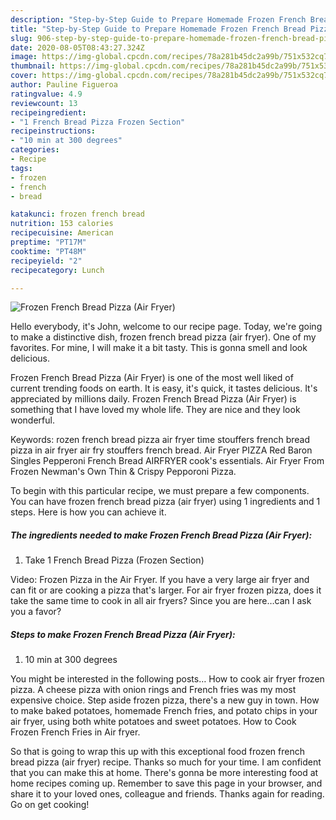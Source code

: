 ```yaml
---
description: "Step-by-Step Guide to Prepare Homemade Frozen French Bread Pizza (Air Fryer)"
title: "Step-by-Step Guide to Prepare Homemade Frozen French Bread Pizza (Air Fryer)"
slug: 906-step-by-step-guide-to-prepare-homemade-frozen-french-bread-pizza-air-fryer
date: 2020-08-05T08:43:27.324Z
image: https://img-global.cpcdn.com/recipes/78a281b45dc2a99b/751x532cq70/frozen-french-bread-pizza-air-fryer-recipe-main-photo.jpg
thumbnail: https://img-global.cpcdn.com/recipes/78a281b45dc2a99b/751x532cq70/frozen-french-bread-pizza-air-fryer-recipe-main-photo.jpg
cover: https://img-global.cpcdn.com/recipes/78a281b45dc2a99b/751x532cq70/frozen-french-bread-pizza-air-fryer-recipe-main-photo.jpg
author: Pauline Figueroa
ratingvalue: 4.9
reviewcount: 13
recipeingredient:
- "1 French Bread Pizza Frozen Section"
recipeinstructions:
- "10 min at 300 degrees"
categories:
- Recipe
tags:
- frozen
- french
- bread

katakunci: frozen french bread 
nutrition: 153 calories
recipecuisine: American
preptime: "PT17M"
cooktime: "PT48M"
recipeyield: "2"
recipecategory: Lunch

---
```



![Frozen French Bread Pizza (Air Fryer)](https://img-global.cpcdn.com/recipes/78a281b45dc2a99b/751x532cq70/frozen-french-bread-pizza-air-fryer-recipe-main-photo.jpg)

Hello everybody, it's John, welcome to our recipe page. Today, we're going to make a distinctive dish, frozen french bread pizza (air fryer). One of my favorites. For mine, I will make it a bit tasty. This is gonna smell and look delicious.

Frozen French Bread Pizza (Air Fryer) is one of the most well liked of current trending foods on earth. It is easy, it's quick, it tastes delicious. It's appreciated by millions daily. Frozen French Bread Pizza (Air Fryer) is something that I have loved my whole life. They are nice and they look wonderful.

Keywords: rozen french bread pizza air fryer time stouffers french bread pizza in air fryer air fry stouffers french bread. Air Fryer PIZZA Red Baron Singles Pepperoni French Bread AIRFRYER cook&#39;s essentials. Air Fryer From Frozen Newman&#39;s Own Thin &amp; Crispy Pepporoni Pizza.


To begin with this particular recipe, we must prepare a few components. You can have frozen french bread pizza (air fryer) using 1 ingredients and 1 steps. Here is how you can achieve it.

<!--inarticleads1-->

##### The ingredients needed to make Frozen French Bread Pizza (Air Fryer):

1. Take 1 French Bread Pizza (Frozen Section)


Video: Frozen Pizza in the Air Fryer. If you have a very large air fryer and can fit or are cooking a pizza that&#39;s larger. For air fryer frozen pizza, does it take the same time to cook in all air fryers? Since you are here…can I ask you a favor? 

<!--inarticleads2-->

##### Steps to make Frozen French Bread Pizza (Air Fryer):

1. 10 min at 300 degrees


You might be interested in the following posts… How to cook air fryer frozen pizza. A cheese pizza with onion rings and French fries was my most expensive choice. Step aside frozen pizza, there&#39;s a new guy in town. How to make baked potatoes, homemade French fries, and potato chips in your air fryer, using both white potatoes and sweet potatoes. How to Cook Frozen French Fries in Air fryer. 

So that is going to wrap this up with this exceptional food frozen french bread pizza (air fryer) recipe. Thanks so much for your time. I am confident that you can make this at home. There's gonna be more interesting food at home recipes coming up. Remember to save this page in your browser, and share it to your loved ones, colleague and friends. Thanks again for reading. Go on get cooking!
